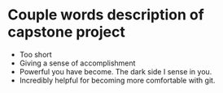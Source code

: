 # Couple words description of capstone project

* Too short
* Giving a sense of accomplishment
* Powerful you have become. The dark side I sense in you.
* Incredibly helpful for becoming more comfortable with git.
